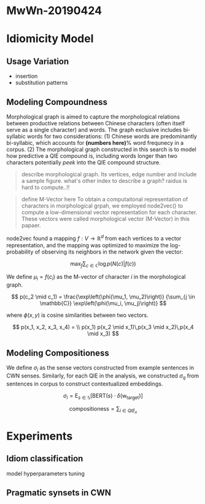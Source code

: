 # MwWn-20190424

# Idiomicity Model


## Usage Variation
* insertion
* substitution patterns

## Modeling Compoundness

Morphological graph is aimed to capture the morphological relations between productive relations between Chinese characters (often itself serve as a single character) and words. The graph exclusive includes bi-syllabic words for two considerations: (1) Chinese words are predominantly bi-syllabic, which accounts for **(numbers here)**% word frequnecy in a corpus. (2) The morphological graph constructed in this search is to model how predictive a QIE compound is, including words longer than two characters potentially *peek* into the QIE compound structure. 

> describe morphological graph. Its vertices, edge number and include a sample figure. what's other index to describe a graph? raidus is hard to compute..!!

> define M-Vector here
To obtain a computaitonal representation of characters in morphological grpah, we employed node2vec() to compute a low-dimensional vector representation for each character. These vectors were called morphological vector (M-Vector) in this papaer.  

node2vec found a mapping $f: V \rightarrow \mathbb{R}^d$ from each vertices to a vector representation, and the mapping was optimized to maximize the log-probability of observing its neighbors in the network given the vector:

$$
\max_{f} \sum_{c\in\mathbb{C}}\log p(N(c)|f(c))
$$

We define $\mu_i = f(c_i)$ as the M-vector of character $i$ in the morphological graph.

$$
p(c_2 \mid c_1) =
    \frac{\exp\left(\phi(\mu_1, \mu_2)\right)}
    {\sum_{j \in \mathbb{C}} \exp\left(\phi(\mu_i, \mu_j)\right)}
$$

where $\phi(x, y)$ is cosine similarities between two vectors.

$$
p(x_1, x_2, x_3, x_4) = \\
p(x_1) p(x_2 \mid x_1)\,p(x_3 \mid x_2)\,p(x_4 \mid x_3)
$$

## Modeling Compositioness

We define $\sigma_i$ as the sense vectors constructed from example sentences in CWN senses. Similarly, for each QIE in the analysis, we constructed $\sigma_q$ from sentences in corpus to construct contextualized embeddings.

$$
\sigma_i = \mathop{\bm{\mathrm{E}}}_{s\in\mathbb{S}}\left[\mathrm{BERT}(s)\cdot\delta(\mathrm{w_{\mathrm{target}}})\right]
$$

$$
\mathrm{compositioness} = \sum_{i \in QIE_x} 
$$

# Experiments

## Idiom classification
model hyperparameters tuning 

## Pragmatic synsets in CWN
